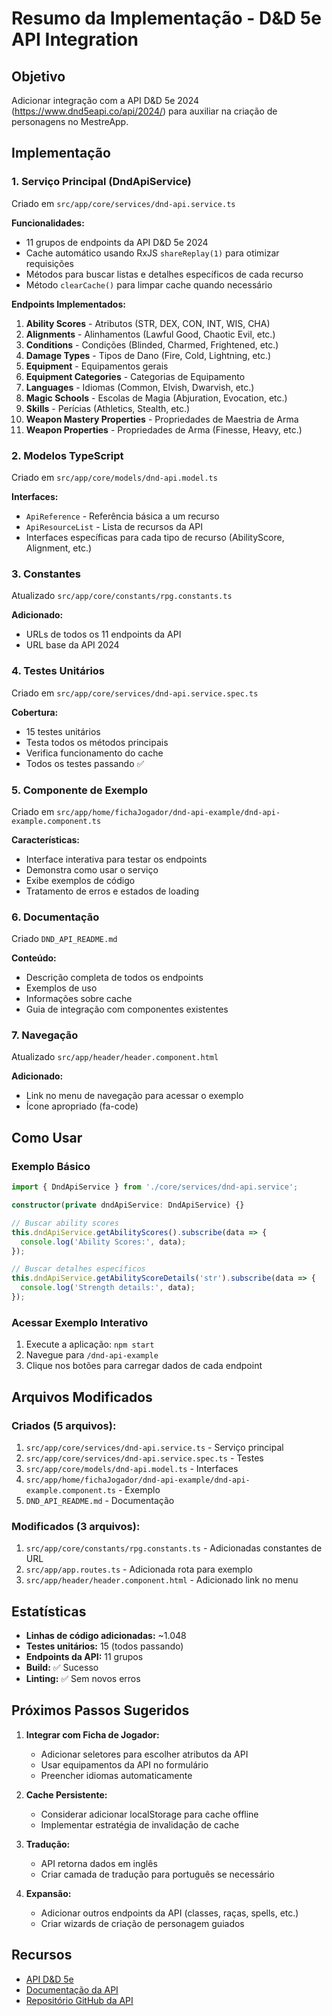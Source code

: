 # Resumo da Implementação - D&D 5e API Integration

## Objetivo
Adicionar integração com a API D&D 5e 2024 (https://www.dnd5eapi.co/api/2024/) para auxiliar na criação de personagens no MestreApp.

## Implementação

### 1. Serviço Principal (DndApiService)
Criado em `src/app/core/services/dnd-api.service.ts`

**Funcionalidades:**
- 11 grupos de endpoints da API D&D 5e 2024
- Cache automático usando RxJS `shareReplay(1)` para otimizar requisições
- Métodos para buscar listas e detalhes específicos de cada recurso
- Método `clearCache()` para limpar cache quando necessário

**Endpoints Implementados:**
1. **Ability Scores** - Atributos (STR, DEX, CON, INT, WIS, CHA)
2. **Alignments** - Alinhamentos (Lawful Good, Chaotic Evil, etc.)
3. **Conditions** - Condições (Blinded, Charmed, Frightened, etc.)
4. **Damage Types** - Tipos de Dano (Fire, Cold, Lightning, etc.)
5. **Equipment** - Equipamentos gerais
6. **Equipment Categories** - Categorias de Equipamento
7. **Languages** - Idiomas (Common, Elvish, Dwarvish, etc.)
8. **Magic Schools** - Escolas de Magia (Abjuration, Evocation, etc.)
9. **Skills** - Perícias (Athletics, Stealth, etc.)
10. **Weapon Mastery Properties** - Propriedades de Maestria de Arma
11. **Weapon Properties** - Propriedades de Arma (Finesse, Heavy, etc.)

### 2. Modelos TypeScript
Criado em `src/app/core/models/dnd-api.model.ts`

**Interfaces:**
- `ApiReference` - Referência básica a um recurso
- `ApiResourceList` - Lista de recursos da API
- Interfaces específicas para cada tipo de recurso (AbilityScore, Alignment, etc.)

### 3. Constantes
Atualizado `src/app/core/constants/rpg.constants.ts`

**Adicionado:**
- URLs de todos os 11 endpoints da API
- URL base da API 2024

### 4. Testes Unitários
Criado em `src/app/core/services/dnd-api.service.spec.ts`

**Cobertura:**
- 15 testes unitários
- Testa todos os métodos principais
- Verifica funcionamento do cache
- Todos os testes passando ✅

### 5. Componente de Exemplo
Criado em `src/app/home/fichaJogador/dnd-api-example/dnd-api-example.component.ts`

**Características:**
- Interface interativa para testar os endpoints
- Demonstra como usar o serviço
- Exibe exemplos de código
- Tratamento de erros e estados de loading

### 6. Documentação
Criado `DND_API_README.md`

**Conteúdo:**
- Descrição completa de todos os endpoints
- Exemplos de uso
- Informações sobre cache
- Guia de integração com componentes existentes

### 7. Navegação
Atualizado `src/app/header/header.component.html`

**Adicionado:**
- Link no menu de navegação para acessar o exemplo
- Ícone apropriado (fa-code)

## Como Usar

### Exemplo Básico
```typescript
import { DndApiService } from './core/services/dnd-api.service';

constructor(private dndApiService: DndApiService) {}

// Buscar ability scores
this.dndApiService.getAbilityScores().subscribe(data => {
  console.log('Ability Scores:', data);
});

// Buscar detalhes específicos
this.dndApiService.getAbilityScoreDetails('str').subscribe(data => {
  console.log('Strength details:', data);
});
```

### Acessar Exemplo Interativo
1. Execute a aplicação: `npm start`
2. Navegue para `/dnd-api-example`
3. Clique nos botões para carregar dados de cada endpoint

## Arquivos Modificados

### Criados (5 arquivos):
1. `src/app/core/services/dnd-api.service.ts` - Serviço principal
2. `src/app/core/services/dnd-api.service.spec.ts` - Testes
3. `src/app/core/models/dnd-api.model.ts` - Interfaces
4. `src/app/home/fichaJogador/dnd-api-example/dnd-api-example.component.ts` - Exemplo
5. `DND_API_README.md` - Documentação

### Modificados (3 arquivos):
1. `src/app/core/constants/rpg.constants.ts` - Adicionadas constantes de URL
2. `src/app/app.routes.ts` - Adicionada rota para exemplo
3. `src/app/header/header.component.html` - Adicionado link no menu

## Estatísticas
- **Linhas de código adicionadas:** ~1.048
- **Testes unitários:** 15 (todos passando)
- **Endpoints da API:** 11 grupos
- **Build:** ✅ Sucesso
- **Linting:** ✅ Sem novos erros

## Próximos Passos Sugeridos

1. **Integrar com Ficha de Jogador:**
   - Adicionar seletores para escolher atributos da API
   - Usar equipamentos da API no formulário
   - Preencher idiomas automaticamente

2. **Cache Persistente:**
   - Considerar adicionar localStorage para cache offline
   - Implementar estratégia de invalidação de cache

3. **Tradução:**
   - API retorna dados em inglês
   - Criar camada de tradução para português se necessário

4. **Expansão:**
   - Adicionar outros endpoints da API (classes, raças, spells, etc.)
   - Criar wizards de criação de personagem guiados

## Recursos
- [API D&D 5e](https://www.dnd5eapi.co/)
- [Documentação da API](https://www.dnd5eapi.co/docs/)
- [Repositório GitHub da API](https://github.com/5e-bits/5e-database)
